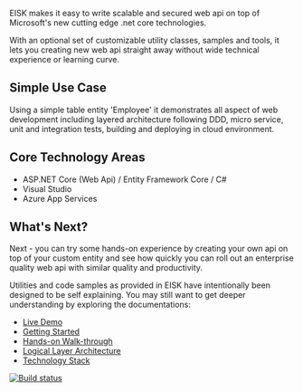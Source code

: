 EISK makes it easy to write scalable and secured web api on top of Microsoft's new cutting edge .net core technologies. 

With an optional set of customizable utility classes, samples and tools, it lets you creating new web api straight away without wide technical experience or learning curve.

## Simple Use Case

Using a simple table entity 'Employee' it demonstrates all aspect of web development including layered architecture following DDD, micro service, unit and integration tests, building and deploying in cloud environment. 

## Core Technology Areas

* ASP.NET Core (Web Api) / Entity Framework Core / C# 
* Visual Studio 
* Azure App Services 

## What's Next?

Next - you can try some hands-on experience by creating your own api on top of your custom entity and see how quickly you can roll out an enterprise quality web api with similar quality and productivity. 

Utilities and code samples as provided in EISK have intentionally been designed to be self explaining. You may still want to get deeper understanding by exploring the documentations:

* [Live Demo](https://eiskwebapi.azurewebsites.net)
* [Getting Started](https://eisk.github.io/eisk.webapi/docs/get-started/index.html)
* [Hands-on Walk-through](https://eisk.github.io/eisk.webapi/docs/application-development/handson-walkthrough-create-service-api.html)
* [Logical Layer Architecture](https://eisk.github.io/eisk.webapi/docs/architecture/logical-layers.html)
* [Technology Stack](https://eisk.github.io/eisk.webapi/docs/technical-reference/technology-stack.html)

[![Build status](https://dev.azure.com/EiskOps/Eisk/_apis/build/status/Eisk-WebApi-TemplatePack-CI)](https://dev.azure.com/EiskOps/Eisk/_build/latest?definitionId=3) 

